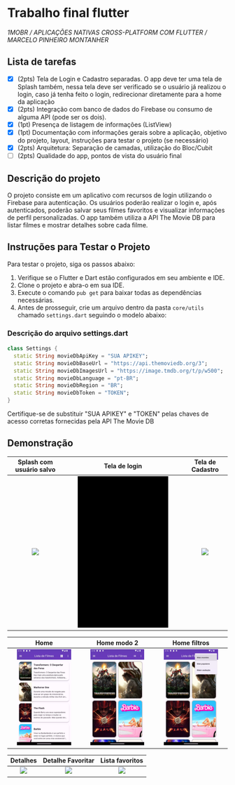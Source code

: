 # Trabalho final flutter

_1MOBR / APLICAÇÕES NATIVAS CROSS-PLATFORM COM FLUTTER / MARCELO PINHEIRO MONTANHER_

## Lista de tarefas

- [x] (2pts) Tela de Login e Cadastro separadas. O app deve ter uma tela de Splash também, nessa
  tela deve ser verificado se o usuário já realizou o login, caso já tenha feito o login,
  redirecionar diretamente para a home da aplicação
- [x] (2pts) Integração com banco de dados do Firebase ou consumo de alguma API (pode ser os dois).
- [x] (1pt) Presença de listagem de informações (ListView)
- [x] (1pt) Documentação com informações gerais sobre a aplicação, objetivo do projeto, layout,
  instruções para testar o projeto (se necessário)
- [x] (2pts) Arquitetura: Separação de camadas, utilização do Bloc/Cubit
- [ ] (2pts) Qualidade do app, pontos de vista do usuário final

## Descrição do projeto

O projeto consiste em um aplicativo com recursos de login utilizando o Firebase para autenticação.
Os usuários poderão realizar o login e, após autenticados, poderão salvar seus filmes favoritos e
visualizar informações de perfil personalizadas. O app também utiliza a API The Movie DB para listar
filmes e mostrar detalhes sobre cada filme.

## Instruções para Testar o Projeto

Para testar o projeto, siga os passos abaixo:

1. Verifique se o Flutter e Dart estão configurados em seu ambiente e IDE.
2. Clone o projeto e abra-o em sua IDE.
3. Execute o comando `pub get` para baixar todas as dependências necessárias.
4. Antes de prosseguir, crie um arquivo dentro da pasta `core/utils` chamado `settings.dart`
   seguindo o modelo abaixo:

### Descrição do arquivo settings.dart

```dart
class Settings {
  static String movieDbApiKey = "SUA APIKEY";
  static String movieDbBaseUrl = "https://api.themoviedb.org/3";
  static String movieDbImagesUrl = "https://image.tmdb.org/t/p/w500";
  static String movieDbLanguage = "pt-BR";
  static String movieDbRegion = "BR";
  static String movieDbToken = "TOKEN";
}
```

Certifique-se de substituir "SUA APIKEY" e "TOKEN" pelas chaves de acesso corretas fornecidas pela
API The Movie DB

## Demonstração

|       Splash com usuário salvo        |               Tela de login               |               Tela de Cadastro               |
|:-------------------------------------:|:-----------------------------------------:|:--------------------------------------------:|
| <img src="docs/Splash.gif" width=80%> | <img src="docs/tela-login.gif" width=80%> | <img src="docs/tela-cadastro.gif" width=80%> |

|                     Home                     |                  Home modo 2                  |                Home filtros                 |
|:--------------------------------------------:|:---------------------------------------------:|:-------------------------------------------:|
| <img src="docs/lista-filmes.webp" width=80%> | <img src="docs/lista-filmes2.webp" width=80%> | <img src="docs/home-filtro.webp" width=80%> |

|                 Detalhes                 |          Detalhe Favoritar          |                 Lista favoritos                 |
|:----------------------------------------:|:-----------------------------------:|:-----------------------------------------------:|
| <img src="docs/detalhes.gif" width=100%> | <img src="docs/like.gif" width=50%> | <img src="docs/lista-favoritos.gif" width=100%> |

